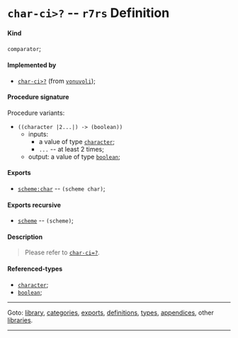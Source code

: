 

<a id='definition__r7rs__char-ci_3e_3f'></a>

# `char-ci>?` -- `r7rs` Definition


<a id='definition__r7rs__char-ci_3e_3f__kind'></a>

#### Kind

`comparator`;


<a id='definition__r7rs__char-ci_3e_3f__implemented-by'></a>

#### Implemented by

 * [`char-ci>?`](../../vonuvoli/definitions/char-ci_3e_3f.md#definition__vonuvoli__char-ci_3e_3f) (from [`vonuvoli`](../../vonuvoli/_index.md#library__vonuvoli));


<a id='definition__r7rs__char-ci_3e_3f__procedure-signature'></a>

#### Procedure signature

Procedure variants:
 * `((character |2...|) -> (boolean))`
   * inputs:
     * a value of type [`character`](../../r7rs/types/character.md#type__r7rs__character);
     * `...` -- at least 2 times;
   * output: a value of type [`boolean`](../../r7rs/types/boolean.md#type__r7rs__boolean);


<a id='definition__r7rs__char-ci_3e_3f__exports'></a>

#### Exports

 * [`scheme:char`](../../r7rs/exports/scheme_3a_char.md#export__r7rs__scheme_3a_char) -- `(scheme char)`;


<a id='definition__r7rs__char-ci_3e_3f__exports-recursive'></a>

#### Exports recursive

 * [`scheme`](../../r7rs/exports/scheme.md#export__r7rs__scheme) -- `(scheme)`;


<a id='definition__r7rs__char-ci_3e_3f__description'></a>

#### Description

> Please refer to [`char-ci=?`](../../r7rs/definitions/char-ci_3d_3f.md#definition__r7rs__char-ci_3d_3f).


<a id='definition__r7rs__char-ci_3e_3f__referenced-types'></a>

#### Referenced-types

 * [`character`](../../r7rs/types/character.md#type__r7rs__character);
 * [`boolean`](../../r7rs/types/boolean.md#type__r7rs__boolean);

----

Goto: [library](../../r7rs/_index.md#library__r7rs), [categories](../../r7rs/categories/_index.md#toc__r7rs__categories), [exports](../../r7rs/exports/_index.md#toc__r7rs__exports), [definitions](../../r7rs/definitions/_index.md#toc__r7rs__definitions), [types](../../r7rs/types/_index.md#toc__r7rs__types), [appendices](../../r7rs/appendices/_index.md#toc__r7rs__appendices), other [libraries](../../_libraries.md#toc__libraries).

----

